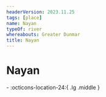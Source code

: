 ```yaml
---
headerVersion: 2023.11.25
tags: [place]
name: Nayan
typeOf: river
whereabouts: Greater Dunmar
title: Nayan
---
```

# Nayan
<div class="grid cards ext-narrow-margin ext-one-column" markdown>
-    :octicons-location-24:{ .lg .middle }   
</div>


